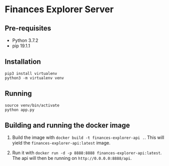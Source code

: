 # Finances Explorer Server

## Pre-requisites

* Python 3.7.2
* pip 19.1.1

## Installation

```
pip3 install virtualenv
python3 -m virtualenv venv
```

## Running

```
source venv/bin/activate
python app.py
```

## Building and running the docker image

1. Build the image with `docker build -t finances-explorer-api .`. This will yield the `finances-explorer-api:latest` image. 

2. Run it with `docker run -d -p 8888:8888 finances-explorer-api:latest`. The api will then be running on `http://0.0.0.0:8888/api`.